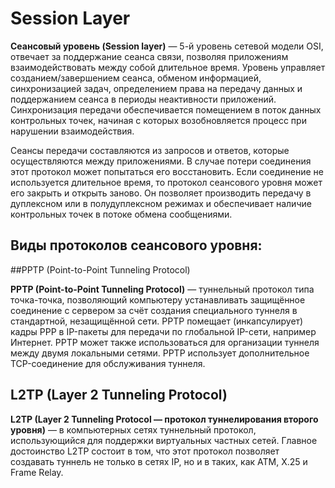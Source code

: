 # Session Layer

**Сеансовый уровень (Session layer)** — 5-й уровень сетевой модели OSI, отвечает за
поддержание сеанса связи, позволяя приложениям взаимодействовать между собой
длительное время. Уровень управляет созданием/завершением сеанса, обменом
информацией, синхронизацией задач, определением права на передачу данных и
поддержанием сеанса в периоды неактивности приложений. Синхронизация передачи
обеспечивается помещением в поток данных контрольных точек, начиная с которых
возобновляется процесс при нарушении взаимодействия.

Сеансы передачи составляются из запросов и ответов, которые осуществляются между
приложениями. В случае потери соединения этот протокол может попытаться его
восстановить. Если соединение не используется длительное время, то протокол сеансового
уровня может его закрыть и открыть заново. Он позволяет производить передачу в
дуплексном или в полудуплексном режимах и обеспечивает наличие контрольных точек в
потоке обмена сообщениями.

## Виды протоколов сеансового уровня:

##PPTP (Point-to-Point Tunneling Protocol)

**PPTP (Point-to-Point Tunneling Protocol)** — туннельный протокол типа точка-точка,
позволяющий компьютеру устанавливать защищённое соединение с сервером за счёт
создания специального туннеля в стандартной, незащищённой сети. PPTP помещает
(инкапсулирует) кадры PPP в IP-пакеты для передачи по глобальной IP-сети, например
Интернет. PPTP может также использоваться для организации туннеля между двумя
локальными сетями. РРТР использует дополнительное TCP-соединение для обслуживания
туннеля.

## L2TP (Layer 2 Tunneling Protocol)

**L2TP (Layer 2 Tunneling Protocol — протокол туннелирования второго уровня)** — в
компьютерных сетях туннельный протокол, использующийся для поддержки виртуальных
частных сетей. Главное достоинство L2TP состоит в том, что этот протокол позволяет
создавать туннель не только в сетях IP, но и в таких, как ATM, X.25 и Frame Relay.